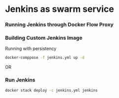 # Jenkins as swarm service

### Running Jenkins through Docker Flow Proxy

### Building Custom Jenkins Image

Running with persistency

```bash
docker-comppose -f jenkins.yml up -d
```

OR 

### Run Jenkins

```bash
docker stack deploy -c jenkins.yml jenkins
```